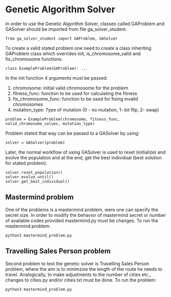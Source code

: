 # Genetic Algorithm Solver
In order to use the Genetic Algorithm Solver, classes called GAProblem and GASolver should be imported from file ga_solver_student.

`from ga_solver_student import GAProblem, GASolver`

To create a valid stated problem one need to create a class inheriting GAProblem class which overrides init, is_chromosome_valid and fix_chromosome functions. 

`class ExampleProblem(GAProblem): ...`

In the init function 4 arguments must be passed:

1. chromosome: initial valid chromosome for the problem
2. fitness_func: function to be used for calculating the fitness
3. fix_chromosome_func: function to be used for fixing invalid chromosomes
4. mutation_type: Type of mutation (0 - no mutation, 1- bit flip, 2- swap)

`problem = ExampleProblem(chromosome, fitness_func, valid_chromosome_values, mutation_type)`

Problem stated that way can be passed to a GASolver by using:

`solver = GASolver(problem)`

Later, the normal workflow of using GASolver is used to reset (initialize) and evolve the population and at the end, get the best individual (best solution for stated problem).

```
solver.reset_population()
solver.evolve_until()
solver.get_best_individual()
```

## Mastermind problem
One of the problems is a mastermind problem, were one can specify the secret size. In order to modify the behavior of mastermind secret or number of available codes provided mastermind.py must be changes. To run the mastermind problem:

`python3 mastermind_problem.py`

## Travelling Sales Person problem
Second problem to test the genetic solver is Travelling Sales Person problem, where the aim is to minimzize the length of the route he needs to travel. Analogically, to make adjustments to the number of cities etc., changes to cities.py and/or cities.txt must be done. To run the problem:

`python3 mastermind_problem.py`